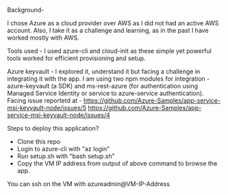Background-

I chose Azure as a cloud provider over AWS as I did not had an active AWS account. Also, I take it as a challenge and learning, as in the past I have worked mostly with AWS.


Tools used - 
I used azure-cli and cloud-init as these simple yet powerful tools worked for efficient provisioning and setup.

Azure keyvault - I explored it, understand it but facing a challenge in integrating it with the app. I am using two npm modules for integration - azure-keyvault (a SDK) and ms-rest-azure (for authentication using Managed Service Identity or service to azure-service authentication).
Facing issue reportetd at - 
https://github.com/Azure-Samples/app-service-msi-keyvault-node/issues/5
https://github.com/Azure-Samples/app-service-msi-keyvault-node/issues/4

Steps to deploy this application?

- Clone this repo
- Login to azure-cli with "az login"
- Run setup.sh with "bash setup.sh"
- Copy the VM IP address from output of above command to browse the app.

You can ssh on the VM with azureadmin@VM-IP-Address


